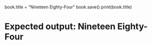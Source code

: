 book.title = "Nineteen Eighty-Four"
book.save()
print(book.title)
# Expected output: Nineteen Eighty-Four
